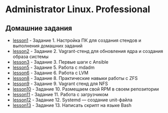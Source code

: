 # Administrator Linux. Professional

## Домашние задания

- [lesson1](https://github.com/anashoff/otus/tree/master/lesson1) - Задание 1. Настройка ПК для создания стендов и выполнения домашних заданий
- [lesson2](https://github.com/anashoff/otus/tree/master/lesson2) - Задание 2. Vagrant-стенд для обновления ядра и создания образа системы
- [lesson3](https://github.com/anashoff/otus/tree/master/lesson3) - Задание 3. Первые шаги с Ansible
- [lesson5](https://github.com/anashoff/otus/tree/master/lesson5) - Задание 5. Работа с mdadm
- [lesson6](https://github.com/anashoff/otus/tree/master/lesson6) - Задание 6. Работа с LVM
- [lesson8](https://github.com/anashoff/otus/tree/master/lesson8) - Задание 8. Практические навыки работы с ZFS
- [lesson9](https://github.com/anashoff/otus/tree/master/lesson9) - Задание 9. Vagrant стенд для NFS
- [lesson10](https://github.com/anashoff/otus/tree/master/lesson10) - Задание 10. Размещаем свой RPM в своем репозитории
- [lesson11](https://github.com/anashoff/otus/tree/master/lesson11) - Задание 11. Работа с загрузчиком
- [lesson12](https://github.com/anashoff/otus/tree/master/lesson12) - Задание 12. Systemd — создание unit-файла
- [lesson13](https://github.com/anashoff/otus/tree/master/lesson13) - Задание 13. Написать скрипт на языке Bash